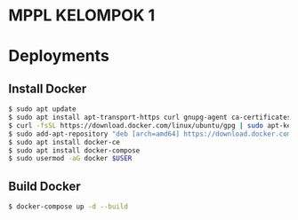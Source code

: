 # MPPL KELOMPOK 1

# Deployments

## Install Docker

```bash
$ sudo apt update
$ sudo apt install apt-transport-https curl gnupg-agent ca-certificates software-properties-common -y
$ curl -fsSL https://download.docker.com/linux/ubuntu/gpg | sudo apt-key add -
$ sudo add-apt-repository "deb [arch=amd64] https://download.docker.com/linux/ubuntu focal stable"
$ sudo apt install docker-ce
$ sudo apt install docker-compose
$ sudo usermod -aG docker $USER
```

## Build Docker

```bash
$ docker-compose up -d --build
```